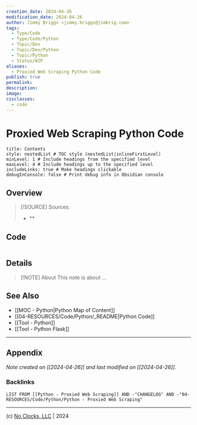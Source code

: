 ```yaml
---
creation_date: 2024-04-26
modification_date: 2024-04-26
author: Jimmy Briggs <jimmy.briggs@jimbrig.com>
tags:
  - Type/Code
  - Type/Code/Python
  - Topic/Dev
  - Topic/Dev/Python
  - Topic/Python
  - Status/WIP
aliases:
  - Proxied Web Scraping Python Code
publish: true
permalink:
description:
image:
cssclasses:
  - code
---
```


# Proxied Web Scraping Python Code

```table-of-contents
title: Contents 
style: nestedList # TOC style (nestedList|inlineFirstLevel)
minLevel: 1 # Include headings from the specified level
maxLevel: 4 # Include headings up to the specified level
includeLinks: true # Make headings clickable
debugInConsole: false # Print debug info in Obsidian console
```

## Overview

> [!SOURCE] Sources:
> - **

## Code

```python

```

## Details

> [!NOTE] About
> This note is about ...

## See Also

- [[MOC - Python|Python Map of Content]]
- [[04-RESOURCES/Code/Python/_README|Python Code]]
- [[Tool - Python]]
- [[Tool - Python Flask]]


***

## Appendix

*Note created on [[2024-04-26]] and last modified on [[2024-04-26]].*

### Backlinks

```dataview
LIST FROM [[Python - Proxied Web Scraping]] AND -"CHANGELOG" AND -"04-RESOURCES/Code/Python/Python - Proxied Web Scraping"
```

***

(c) [No Clocks, LLC](https://github.com/noclocks) | 2024